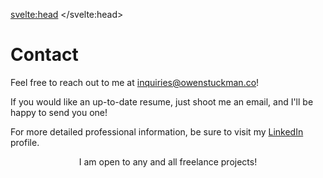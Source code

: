 <script>
	import { createBubbler, preventDefault } from 'svelte/legacy';

	const bubble = createBubbler();
	import Callout from '$lib/components/Callout.svelte'
</script>


<svelte:head>
	<title>Contact</title>
</svelte:head>


<h1>Contact</h1>


Feel free to reach out to me at <a href="mailto:inquiries@owenstuckman.co">inquiries@owenstuckman.co</a>!

If you would like an up-to-date resume, just shoot me an email, and I'll be happy to send you one!

For more detailed professional information, be sure to visit my <a href="https://www.linkedin.com/in/owen-stuckman-b69977235/">LinkedIn</a> profile.

<Callout><center>I am open to any and all freelance projects!</center></Callout>
